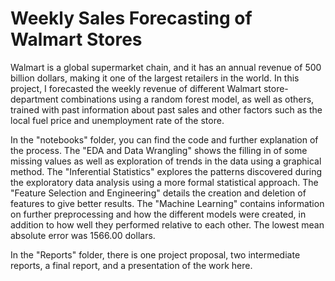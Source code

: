 # Weekly Sales Forecasting of Walmart Stores
 
Walmart is a global supermarket chain, and it has an annual revenue of 500 billion dollars, making it one of the largest retailers in the world. In this project, I forecasted the weekly revenue of different Walmart store-department combinations using a random forest model, as well as others, trained with past information about past sales and other factors such as the local fuel price and unemployment rate of the store. 

In the "notebooks" folder, you can find the code and further explanation of the process. The "EDA and Data Wrangling" shows the filling in of some missing values as well as exploration of trends in the data using a graphical method. The "Inferential Statistics" explores the patterns discovered during the exploratory data analysis using a more formal statistical approach. The "Feature Selection and Engineering" details the creation and deletion of features to give better results. The "Machine Learning" contains information on further preprocessing and how the different models were created, in addition to how well they performed relative to each other. The lowest mean absolute error was 1566.00 dollars.

In the "Reports" folder, there is one project proposal, two intermediate reports, a final report, and a presentation of the work here.
